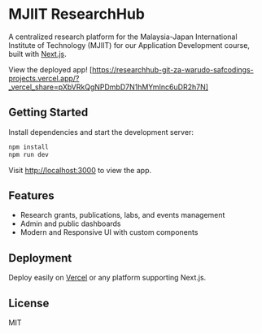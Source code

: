 # MJIIT ResearchHub

A centralized research platform for the Malaysia-Japan International Institute of Technology (MJIIT) for our Application Development course, built with [Next.js](https://nextjs.org).

View the deployed  app! [https://researchhub-git-za-warudo-safcodings-projects.vercel.app/?_vercel_share=pXbVRkQgNPDmbD7N1hMYmInc6uDR2h7N]
## Getting Started

Install dependencies and start the development server:

```bash
npm install
npm run dev
```

Visit [http://localhost:3000](http://localhost:3000) to view the app.

## Features

- Research grants, publications, labs, and events management
- Admin and public dashboards
- Modern and Responsive UI with custom components

## Deployment

Deploy easily on [Vercel](https://vercel.com/) or any platform supporting Next.js.

## License

MIT